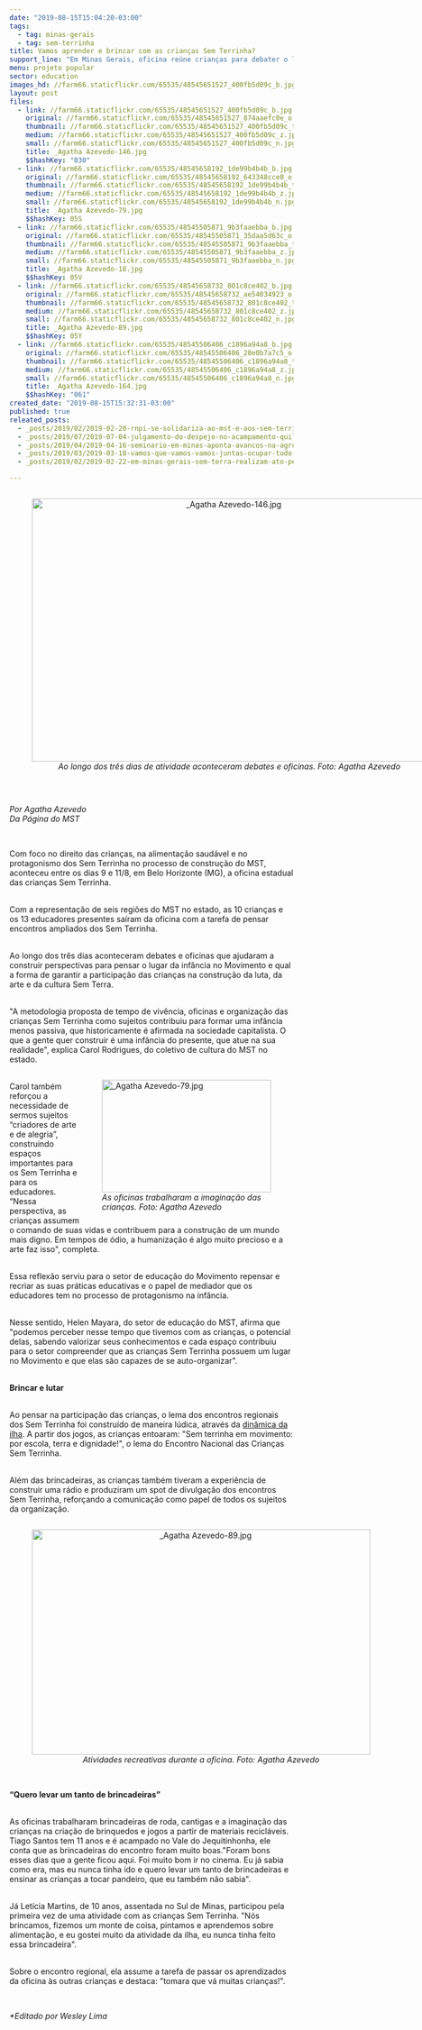 ```yaml
---
date: "2019-08-15T15:04:20-03:00"
tags:
  - tag: minas-gerais
  - tag: sem-terrinha
title: Vamos aprender e brincar com as crianças Sem Terrinha?
support_line: "Em Minas Gerais, oficina reúne crianças para debater o lugar da infância no MST"
menu: projeto popular
sector: education
images_hd: //farm66.staticflickr.com/65535/48545651527_400fb5d09c_b.jpg
layout: post
files:
  - link: //farm66.staticflickr.com/65535/48545651527_400fb5d09c_b.jpg
    original: //farm66.staticflickr.com/65535/48545651527_874aaefc0e_o.jpg
    thumbnail: //farm66.staticflickr.com/65535/48545651527_400fb5d09c_t.jpg
    medium: //farm66.staticflickr.com/65535/48545651527_400fb5d09c_z.jpg
    small: //farm66.staticflickr.com/65535/48545651527_400fb5d09c_n.jpg
    title: _Agatha Azevedo-146.jpg
    $$hashKey: "030"
  - link: //farm66.staticflickr.com/65535/48545658192_1de99b4b4b_b.jpg
    original: //farm66.staticflickr.com/65535/48545658192_643348cce0_o.jpg
    thumbnail: //farm66.staticflickr.com/65535/48545658192_1de99b4b4b_t.jpg
    medium: //farm66.staticflickr.com/65535/48545658192_1de99b4b4b_z.jpg
    small: //farm66.staticflickr.com/65535/48545658192_1de99b4b4b_n.jpg
    title: _Agatha Azevedo-79.jpg
    $$hashKey: 05S
  - link: //farm66.staticflickr.com/65535/48545505871_9b3faaebba_b.jpg
    original: //farm66.staticflickr.com/65535/48545505871_35daa5d63c_o.jpg
    thumbnail: //farm66.staticflickr.com/65535/48545505871_9b3faaebba_t.jpg
    medium: //farm66.staticflickr.com/65535/48545505871_9b3faaebba_z.jpg
    small: //farm66.staticflickr.com/65535/48545505871_9b3faaebba_n.jpg
    title: _Agatha Azevedo-18.jpg
    $$hashKey: 05V
  - link: //farm66.staticflickr.com/65535/48545658732_801c8ce402_b.jpg
    original: //farm66.staticflickr.com/65535/48545658732_ae54034923_o.jpg
    thumbnail: //farm66.staticflickr.com/65535/48545658732_801c8ce402_t.jpg
    medium: //farm66.staticflickr.com/65535/48545658732_801c8ce402_z.jpg
    small: //farm66.staticflickr.com/65535/48545658732_801c8ce402_n.jpg
    title: _Agatha Azevedo-89.jpg
    $$hashKey: 05Y
  - link: //farm66.staticflickr.com/65535/48545506406_c1896a94a8_b.jpg
    original: //farm66.staticflickr.com/65535/48545506406_28e0b7a7c5_o.jpg
    thumbnail: //farm66.staticflickr.com/65535/48545506406_c1896a94a8_t.jpg
    medium: //farm66.staticflickr.com/65535/48545506406_c1896a94a8_z.jpg
    small: //farm66.staticflickr.com/65535/48545506406_c1896a94a8_n.jpg
    title: _Agatha Azevedo-164.jpg
    $$hashKey: "061"
created_date: "2019-08-15T15:32:31-03:00"
published: true
releated_posts:
  - _posts/2019/02/2019-02-20-rnpi-se-solidariza-ao-mst-e-aos-sem-terrinha.md
  - _posts/2019/07/2019-07-04-julgamento-do-despejo-no-acampamento-quilombo-campo-grande.md
  - _posts/2019/04/2019-04-16-seminario-em-minas-aponta-avancos-na-agroecologia.md
  - _posts/2019/03/2019-03-18-vamos-que-vamos-vamos-juntas-ocupar-tudo-um-balanco-de-13-e-14-de-marco.md
  - _posts/2019/02/2019-02-22-em-minas-gerais-sem-terra-realizam-ato-pelo-direito-a-educacao-do-campo.md

---
```

<div style="text-align:center">
<figure class="image" style="display:inline-block"><img alt="_Agatha Azevedo-146.jpg" height="467" src="//farm66.staticflickr.com/65535/48545651527_400fb5d09c_b.jpg" width="700" />
<figcaption><em>Ao longo dos tr&ecirc;s dias de atividade aconteceram debates e oficinas. Foto:&nbsp;Agatha Azevedo</em></figcaption>
</figure>
</div>

<p>&nbsp;</p>

<p><em>Por Agatha Azevedo<br />
Da P&aacute;gina do MST</em></p>

<p>&nbsp;</p>

<p>Com foco no direito das crian&ccedil;as, na alimenta&ccedil;&atilde;o saud&aacute;vel e no protagonismo dos Sem Terrinha no processo de constru&ccedil;&atilde;o do MST, aconteceu entre os dias 9 e 11/8, em Belo Horizonte (MG), a oficina estadual das crian&ccedil;as Sem Terrinha.</p>

<p><br />
Com a representa&ccedil;&atilde;o de seis regi&otilde;es do MST no estado, as 10 crian&ccedil;as e os 13 educadores presentes sa&iacute;ram da oficina com a tarefa de pensar encontros ampliados dos Sem Terrinha.</p>

<p><br />
Ao longo dos tr&ecirc;s dias aconteceram debates e oficinas&nbsp;que ajudaram a construir perspectivas para pensar o lugar da inf&acirc;ncia no Movimento e qual a forma de garantir a participa&ccedil;&atilde;o das crian&ccedil;as na constru&ccedil;&atilde;o da luta, da arte e da cultura Sem Terra.&nbsp;</p>

<p><br />
&quot;A metodologia proposta de tempo de viv&ecirc;ncia, oficinas e organiza&ccedil;&atilde;o das crian&ccedil;as Sem Terrinha como sujeitos contribuiu para formar uma inf&acirc;ncia menos passiva, que historicamente &eacute; afirmada na sociedade capitalista. O que a gente quer construir &eacute; uma inf&acirc;ncia do presente, que atue na sua realidade&quot;, explica Carol Rodrigues, do coletivo de cultura do MST no estado.</p>

<figure class="image" style="float:right"><img alt="_Agatha Azevedo-79.jpg" height="200" src="//farm66.staticflickr.com/65535/48545658192_1de99b4b4b_b.jpg" width="300" />
<figcaption><em>As oficinas trabalharam a imagina&ccedil;&atilde;o das<br />
crian&ccedil;as. Foto: Agatha Azevedo</em></figcaption>
</figure>

<p><br />
Carol tamb&eacute;m refor&ccedil;ou a necessidade de sermos sujeitos &ldquo;criadores de arte e de alegria&rdquo;, construindo espa&ccedil;os importantes para os Sem Terrinha e para os educadores. &ldquo;Nessa perspectiva, as crian&ccedil;as assumem o comando de suas vidas e contribuem para a constru&ccedil;&atilde;o de um mundo mais digno. Em tempos de &oacute;dio, a humaniza&ccedil;&atilde;o &eacute; algo muito precioso e a arte faz isso&quot;, completa.</p>

<p><br />
Essa reflex&atilde;o serviu para o setor de educa&ccedil;&atilde;o do Movimento repensar e recriar as suas pr&aacute;ticas educativas e o papel de mediador que os educadores tem no processo de protagonismo na inf&acirc;ncia.&nbsp;</p>

<p><br />
Nesse sentido, Helen Mayara, do setor de educa&ccedil;&atilde;o do MST, afirma que &quot;podemos perceber nesse tempo que tivemos com as crian&ccedil;as, o potencial delas, sabendo valorizar seus conhecimentos e cada espa&ccedil;o contribuiu para o setor compreender que as crian&ccedil;as Sem Terrinha possuem um lugar no Movimento e que elas s&atilde;o capazes de se auto-organizar&quot;.</p>

<p><br />
<strong>Brincar e lutar</strong></p>

<p><br />
Ao pensar na participa&ccedil;&atilde;o das crian&ccedil;as, o lema dos encontros regionais dos Sem Terrinha foi constru&iacute;do de maneira l&uacute;dica, atrav&eacute;s da <a href="https://cafecomsociologia.com/dinamica-da-ilha/">din&acirc;mica da ilha</a>. A partir dos jogos, as crian&ccedil;as entoaram: &quot;Sem terrinha em movimento: por escola, terra e dignidade!&quot;, o lema do Encontro Nacional das Crian&ccedil;as Sem Terrinha.</p>

<p><br />
Al&eacute;m das brincadeiras, as crian&ccedil;as tamb&eacute;m tiveram a experi&ecirc;ncia de construir uma r&aacute;dio&nbsp;e produziram um spot de divulga&ccedil;&atilde;o dos encontros Sem Terrinha, refor&ccedil;ando a comunica&ccedil;&atilde;o como papel de todos os sujeitos da organiza&ccedil;&atilde;o.</p>

<div style="text-align:center">
<figure class="image" style="display:inline-block"><img alt="_Agatha Azevedo-89.jpg" height="400" src="//farm66.staticflickr.com/65535/48545658732_801c8ce402_b.jpg" width="600" />
<figcaption><em>Atividades recreativas durante a oficina. Foto: Agatha Azevedo</em></figcaption>
</figure>
</div>

<p><br />
<strong>&ldquo;Quero levar um tanto de brincadeiras&rdquo;</strong></p>

<p><br />
As oficinas trabalharam brincadeiras de roda, cantigas e a imagina&ccedil;&atilde;o das crian&ccedil;as na cria&ccedil;&atilde;o de brinquedos e jogos a partir de materiais recicl&aacute;veis. Tiago Santos tem 11 anos e &eacute; acampado no Vale do Jequitinhonha, ele conta que as brincadeiras do encontro foram muito boas.&quot;Foram bons esses dias que a gente ficou aqui. Foi muito bom ir no cinema. Eu j&aacute; sabia como era, mas eu nunca tinha ido e quero levar um tanto de brincadeiras e ensinar as crian&ccedil;as a tocar pandeiro, que eu tamb&eacute;m n&atilde;o sabia&quot;.</p>

<p><br />
J&aacute; Let&iacute;cia Martins, de 10 anos, assentada no Sul de Minas, participou pela primeira vez de uma atividade com as crian&ccedil;as Sem Terrinha. &quot;N&oacute;s brincamos, fizemos um monte de coisa, pintamos e aprendemos sobre alimenta&ccedil;&atilde;o, e eu gostei muito da atividade da ilha, eu nunca tinha feito essa brincadeira&quot;.</p>

<p><br />
Sobre o encontro regional, ela assume a tarefa de passar os aprendizados da oficina &agrave;s outras crian&ccedil;as e destaca: &quot;tomara que v&aacute; muitas crian&ccedil;as!&quot;.</p>

<p>&nbsp;</p>

<p><em>*Editado por Wesley Lima</em></p>
